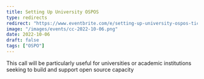 ```yaml
---
title: Setting Up University OSPOS
type: redirects
redirect: "https://www.eventbrite.com/e/setting-up-university-ospos-tickets-412749985317"
image: "/images/events/cc-2022-10-06.png"
date: 2022-10-06
draft: false
tags: ["OSPO"]
---
```

This call will be particularly useful for universities or academic institutions seeking to build and support open source capacity